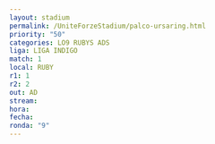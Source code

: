 ```yaml
---
layout: stadium
permalink: /UniteForzeStadium/palco-ursaring.html
priority: "50"
categories: LO9 RUBYS ADS
liga: LIGA INDIGO
match: 1
local: RUBY
r1: 1
r2: 2
out: AD
stream: 
hora: 
fecha: 
ronda: "9"
---
```

